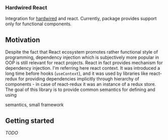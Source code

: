 ### Hardwired React

Integration for [hardwired](github.com/robak86/hardwired) and react. Currently, package provides
support only for functional components.

## Motivation

Despite the fact that React ecosystem promotes rather functional style of programming, dependency
injection which is subjectively more popular in OOP is still relevant for react projects. React in
fact provides mechanism for dependency injection. I'm referring here react context. It
was  introduced a long time before hooks (`useContext`), and it was used by libraries like
react-redux for providing dependencies implicitly through hierarchy of components - in case of
react-redux it was an instance of a redux store. The goal of this library is to provide common
semantics for defining and using

semantics, small framework

## Getting started

_TODO_
